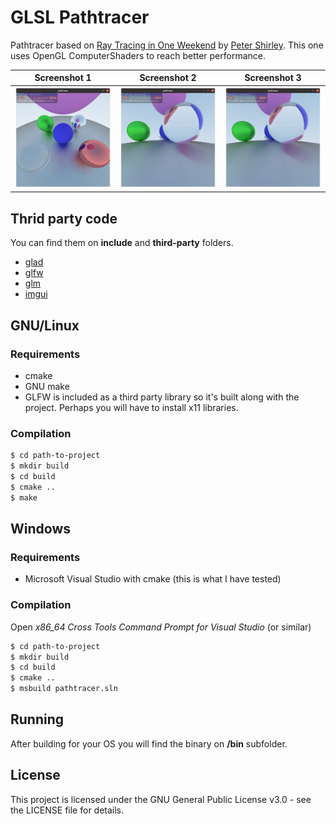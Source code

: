 # GLSL Pathtracer

Pathtracer based on [Ray Tracing in One Weekend](https://raytracing.github.io/books/RayTracingInOneWeekend.html) by [Peter Shirley](https://github.com/petershirley). This one uses OpenGL ComputerShaders to reach better performance.

Screenshot 1                    | Screenshot 2                   | Screenshot 3 
:------------------------------:|:------------------------------:|:-------------------------:
![](screenshots/screenshot1.png)|![](screenshots/screenshot2.png)|![](screenshots/screenshot2.png) 

## Thrid party code

You can find them on **include** and **third-party** folders.

 - [glad](https://github.com/Dav1dde/glad)
 - [glfw](https://www.glfw.org/)
 - [glm](https://glm.g-truc.net/0.9.9/index.html)
 - [imgui](https://github.com/ocornut/imgui)

## GNU/Linux

### Requirements

  - cmake
  - GNU make
  - GLFW is included as a third party library so it's built along with the project. Perhaps you will have to install x11 libraries.

### Compilation

```sh
$ cd path-to-project
$ mkdir build
$ cd build
$ cmake ..
$ make
```

## Windows

### Requirements
  - Microsoft Visual Studio with cmake (this is what I have tested)

### Compilation
Open *x86_64 Cross Tools Command Prompt for Visual Studio* (or similar)

```sh
$ cd path-to-project
$ mkdir build
$ cd build
$ cmake ..
$ msbuild pathtracer.sln
```

## Running

After building for your OS you will find the binary on **/bin** subfolder.

## License

This project is licensed under the GNU General Public License v3.0 - see the LICENSE file for details.
